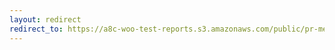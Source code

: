 ```yaml
---
layout: redirect
redirect_to: https://a8c-woo-test-reports.s3.amazonaws.com/public/pr-merge/44615/e2e/index.html
---
```

